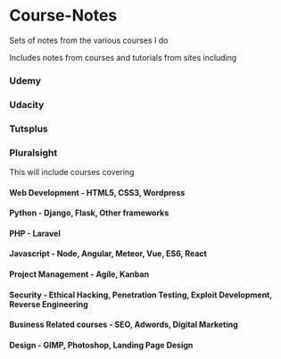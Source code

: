 # Course-Notes
Sets of notes from the various courses I do
  
Includes notes from courses and tutorials from sites including
### Udemy
### Udacity
### Tutsplus
### Pluralsight
  
This will include courses covering
####  Web Development - HTML5, CSS3, Wordpress
####  Python - Django, Flask, Other frameworks
####  PHP - Laravel 
####  Javascript - Node, Angular, Meteor, Vue, ES6, React
####  Project Management - Agile, Kanban
####  Security - Ethical Hacking, Penetration Testing, Exploit Development, Reverse Engineering
####  Business Related courses - SEO, Adwords, Digital Marketing
####  Design - GIMP, Photoshop, Landing Page Design
